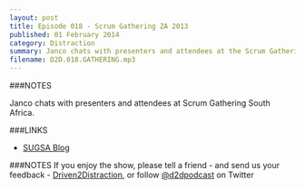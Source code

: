 ```yaml
---
layout: post
title: Episode 018 - Scrum Gathering ZA 2013
published: 01 February 2014
category: Distraction
summary: Janco chats with presenters and attendees at the Scrum Gathering
filename: D2D.018.GATHERING.mp3 
---
```


###NOTES

Janco chats with presenters and attendees at Scrum Gathering South Africa.

###LINKS

* [SUGSA Blog](http://sugsa.org.za/2013-scrum-gathering/)
  
###NOTES
If you enjoy the show, please tell a friend - and send us your feedback - [Driven2Distraction](http://www.driven2distraction.co.za), or follow [@d2dpodcast](https://twitter.com/#!/d2dpodcast) on Twitter
